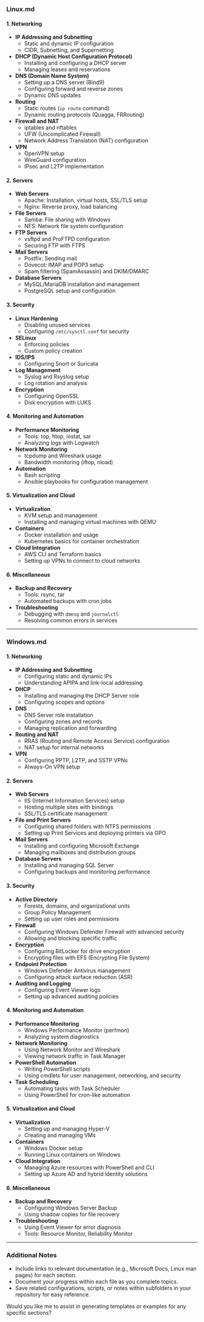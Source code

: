 

### **Linux.md**

#### **1. Networking**
- **IP Addressing and Subnetting**
  - Static and dynamic IP configuration
  - CIDR, Subnetting, and Supernetting
- **DHCP (Dynamic Host Configuration Protocol)**
  - Installing and configuring a DHCP server
  - Managing leases and reservations
- **DNS (Domain Name System)**
  - Setting up a DNS server (Bind9)
  - Configuring forward and reverse zones
  - Dynamic DNS updates
- **Routing**
  - Static routes (`ip route` command)
  - Dynamic routing protocols (Quagga, FRRouting)
- **Firewall and NAT**
  - iptables and nftables
  - UFW (Uncomplicated Firewall)
  - Network Address Translation (NAT) configuration
- **VPN**
  - OpenVPN setup
  - WireGuard configuration
  - IPsec and L2TP implementation

#### **2. Servers**
- **Web Servers**
  - Apache: Installation, virtual hosts, SSL/TLS setup
  - Nginx: Reverse proxy, load balancing
- **File Servers**
  - Samba: File sharing with Windows
  - NFS: Network file system configuration
- **FTP Servers**
  - vsftpd and ProFTPD configuration
  - Securing FTP with FTPS
- **Mail Servers**
  - Postfix: Sending mail
  - Dovecot: IMAP and POP3 setup
  - Spam filtering (SpamAssassin) and DKIM/DMARC
- **Database Servers**
  - MySQL/MariaDB installation and management
  - PostgreSQL setup and configuration

#### **3. Security**
- **Linux Hardening**
  - Disabling unused services
  - Configuring `/etc/sysctl.conf` for security
- **SELinux**
  - Enforcing policies
  - Custom policy creation
- **IDS/IPS**
  - Configuring Snort or Suricata
- **Log Management**
  - Syslog and Rsyslog setup
  - Log rotation and analysis
- **Encryption**
  - Configuring OpenSSL
  - Disk encryption with LUKS

#### **4. Monitoring and Automation**
- **Performance Monitoring**
  - Tools: top, htop, iostat, sar
  - Analyzing logs with Logwatch
- **Network Monitoring**
  - tcpdump and Wireshark usage
  - Bandwidth monitoring (iftop, nload)
- **Automation**
  - Bash scripting
  - Ansible playbooks for configuration management

#### **5. Virtualization and Cloud**
- **Virtualization**
  - KVM setup and management
  - Installing and managing virtual machines with QEMU
- **Containers**
  - Docker installation and usage
  - Kubernetes basics for container orchestration
- **Cloud Integration**
  - AWS CLI and Terraform basics
  - Setting up VPNs to connect to cloud networks

#### **6. Miscellaneous**
- **Backup and Recovery**
  - Tools: rsync, tar
  - Automated backups with cron jobs
- **Troubleshooting**
  - Debugging with `dmesg` and `journalctl`
  - Resolving common errors in services

---

### **Windows.md**

#### **1. Networking**
- **IP Addressing and Subnetting**
  - Configuring static and dynamic IPs
  - Understanding APIPA and link-local addressing
- **DHCP**
  - Installing and managing the DHCP Server role
  - Configuring scopes and options
- **DNS**
  - DNS Server role installation
  - Configuring zones and records
  - Managing replication and forwarding
- **Routing and NAT**
  - RRAS (Routing and Remote Access Service) configuration
  - NAT setup for internal networks
- **VPN**
  - Configuring PPTP, L2TP, and SSTP VPNs
  - Always-On VPN setup

#### **2. Servers**
- **Web Servers**
  - IIS (Internet Information Services) setup
  - Hosting multiple sites with bindings
  - SSL/TLS certificate management
- **File and Print Servers**
  - Configuring shared folders with NTFS permissions
  - Setting up Print Services and deploying printers via GPO
- **Mail Servers**
  - Installing and configuring Microsoft Exchange
  - Managing mailboxes and distribution groups
- **Database Servers**
  - Installing and managing SQL Server
  - Configuring backups and monitoring performance

#### **3. Security**
- **Active Directory**
  - Forests, domains, and organizational units
  - Group Policy Management
  - Setting up user roles and permissions
- **Firewall**
  - Configuring Windows Defender Firewall with advanced security
  - Allowing and blocking specific traffic
- **Encryption**
  - Configuring BitLocker for drive encryption
  - Encrypting files with EFS (Encrypting File System)
- **Endpoint Protection**
  - Windows Defender Antivirus management
  - Configuring attack surface reduction (ASR)
- **Auditing and Logging**
  - Configuring Event Viewer logs
  - Setting up advanced auditing policies

#### **4. Monitoring and Automation**
- **Performance Monitoring**
  - Windows Performance Monitor (perfmon)
  - Analyzing system diagnostics
- **Network Monitoring**
  - Using Network Monitor and Wireshark
  - Viewing network traffic in Task Manager
- **PowerShell Automation**
  - Writing PowerShell scripts
  - Using cmdlets for user management, networking, and security
- **Task Scheduling**
  - Automating tasks with Task Scheduler
  - Using PowerShell for cron-like automation

#### **5. Virtualization and Cloud**
- **Virtualization**
  - Setting up and managing Hyper-V
  - Creating and managing VMs
- **Containers**
  - Windows Docker setup
  - Running Linux containers on Windows
- **Cloud Integration**
  - Managing Azure resources with PowerShell and CLI
  - Setting up Azure AD and hybrid identity solutions

#### **6. Miscellaneous**
- **Backup and Recovery**
  - Configuring Windows Server Backup
  - Using shadow copies for file recovery
- **Troubleshooting**
  - Using Event Viewer for error diagnosis
  - Tools: Resource Monitor, Reliability Monitor

---

### Additional Notes
- Include links to relevant documentation (e.g., Microsoft Docs, Linux man pages) for each section.
- Document your progress within each file as you complete topics.
- Save related configurations, scripts, or notes within subfolders in your repository for easy reference.

Would you like me to assist in generating templates or examples for any specific sections?
